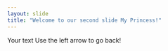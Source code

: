 ```yaml
---
layout: slide
title: "Welcome to our second slide My Princess!"
---
```

Your text
Use the left arrow to go back!
